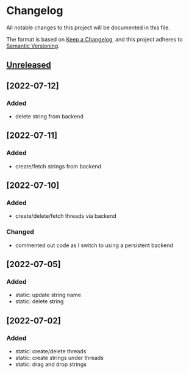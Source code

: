 # Changelog
All notable changes to this project will be documented in this file.

The format is based on [Keep a Changelog](https://keepachangelog.com/en/1.0.0/),
and this project adheres to [Semantic Versioning](https://semver.org/spec/v2.0.0.html).

## [Unreleased]
## [2022-07-12]
### Added
- delete string from backend

## [2022-07-11]
### Added
- create/fetch strings from backend

## [2022-07-10]
### Added
- create/delete/fetch threads via backend

### Changed
- commented out code as I switch to using a persistent backend

## [2022-07-05]
### Added
- static: update string name
- static: delete string

## [2022-07-02]
### Added
- static: create/delete threads
- static: create strings under threads
- static: drag and drop strings


[Unreleased]: https://github.com/olivierlacan/keep-a-changelog/compare/v1.0.0...HEAD
[0.0.1]: https://github.com/olivierlacan/keep-a-changelog/releases/tag/v0.0.1